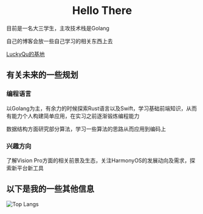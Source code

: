 # <center>Hello There</center>
目前是一名大三学生，主攻技术栈是Golang

自己的博客会放一些自己学习的相关东西上去

[LuckyQu的基地](http://luckyqu.cn)
## 有关未来的一些规划
### 编程语言
以Golang为主，有余力的时候探索Rust语言以及Swift，学习基础前端知识，从而有能力个人构建简单应用，在实习之前逐渐锻炼编程能力

数据结构方面研究部分算法，学习一些算法的思路从而应用到编码上

### 兴趣方向

了解Vision Pro方面的相关前景及生态，关注HarmonyOS的发展动向及需求，探索新平台新工具

## 以下是我的一些其他信息

![Top Langs](https://github-readme-stats.vercel.app/api/top-langs/?username=Lucky-Qu)